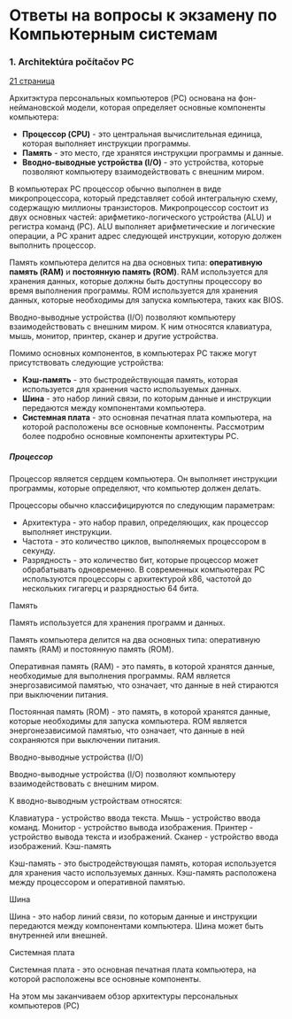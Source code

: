 # Ответы на вопросы к экзамену по Компьютерным системам

### 1. Architektúra počítačov PC 

[21 страница](http://matlab.fei.tuke.sk/psvr/subory/literatura/snorek.pdf)

Архитэктура персональных компьютеров (PC) основана на фон-неймановской модели, которая определяет основные компоненты компьютера:

- **Процессор (CPU)** - это центральная вычислительная единица, которая выполняет инструкции программы.
- **Память** - это место, где хранятся инструкции программы и данные.
- **Вводно-выводные устройства (I/O)** - это устройства, которые позволяют компьютеру взаимодействовать с внешним миром.

В компьютерах PC процессор обычно выполнен в виде микропроцессора, который представляет собой интегральную схему, содержащую миллионы транзисторов. Микропроцессор состоит из двух основных частей: арифметико-логического устройства (ALU) и регистра команд (PC). ALU выполняет арифметические и логические операции, а PC хранит адрес следующей инструкции, которую должен выполнить процессор.

Память компьютера делится на два основных типа: **оперативную память (RAM)** и **постоянную память (ROM)**. RAM используется для хранения данных, которые должны быть доступны процессору во время выполнения программы. ROM используется для хранения данных, которые необходимы для запуска компьютера, таких как BIOS.

Вводно-выводные устройства (I/O) позволяют компьютеру взаимодействовать с внешним миром. К ним относятся клавиатура, мышь, монитор, принтер, сканер и другие устройства.

Помимо основных компонентов, в компьютерах PC также могут присутствовать следующие устройства:

- **Кэш-память** - это быстродействующая память, которая используется для хранения часто используемых данных.
- **Шина** - это набор линий связи, по которым данные и инструкции передаются между компонентами компьютера.
- **Системная плата** - это основная печатная плата компьютера, на которой расположены все основные компоненты.
Рассмотрим более подробно основные компоненты архитектуры PC.

##### Процессор

Процессор является сердцем компьютера. Он выполняет инструкции программы, которые определяют, что компьютер должен делать.

Процессоры обычно классифицируются по следующим параметрам:

- Архитектура - это набор правил, определяющих, как процессор выполняет инструкции.
- Частота - это количество циклов, выполняемых процессором в секунду.
- Разрядность - это количество бит, которые процессор может обрабатывать одновременно.
В современных компьютерах PC используются процессоры с архитектурой x86, частотой до нескольких гигагерц и разрядностью 64 бита.

Память

Память используется для хранения программ и данных.

Память компьютера делится на два основных типа: оперативную память (RAM) и постоянную память (ROM).

Оперативная память (RAM) - это память, в которой хранятся данные, необходимые для выполнения программы. RAM является энергозависимой памятью, что означает, что данные в ней стираются при выключении питания.

Постоянная память (ROM) - это память, в которой хранятся данные, которые необходимы для запуска компьютера. ROM является энергонезависимой памятью, что означает, что данные в ней сохраняются при выключении питания.

Вводно-выводные устройства (I/O)

Вводно-выводные устройства (I/O) позволяют компьютеру взаимодействовать с внешним миром.

К вводно-выводным устройствам относятся:

Клавиатура - устройство ввода текста.
Мышь - устройство ввода команд.
Монитор - устройство вывода изображения.
Принтер - устройство вывода текста и изображений.
Сканер - устройство ввода изображений.
Кэш-память

Кэш-память - это быстродействующая память, которая используется для хранения часто используемых данных. Кэш-память расположена между процессором и оперативной памятью.

Шина

Шина - это набор линий связи, по которым данные и инструкции передаются между компонентами компьютера. Шина может быть внутренней или внешней.

Системная плата

Системная плата - это основная печатная плата компьютера, на которой расположены все основные компоненты.

На этом мы заканчиваем обзор архитектуры персональных компьютеров (PC)

